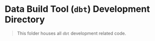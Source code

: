 # Data Build Tool (`dbt`) Development Directory

> This folder houses all `dbt` development related code.

